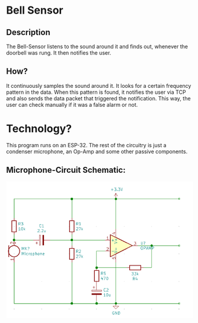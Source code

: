 # Bell Sensor

## Description
The Bell-Sensor listens to the sound around it and finds out, whenever the doorbell was rung. 
It then notifies the user.

## How?
It continuously samples the sound around it. It looks for a certain frequency pattern in the data. 
When this pattern is found, it notifies the user via TCP and also sends the data packet that triggered the notification.
This way, the user can check manually if it was a false alarm or not.

# Technology?
This program runs on an ESP-32. The rest of the circuitry is just a condenser microphone, an Op-Amp and some other passive components.


## Microphone-Circuit Schematic:
![Schematic][logo]

[logo]: https://raw.githubusercontent.com/kschoos/esp32-bell-sensor/master/media/bellsensor_schematic.png "Schematic"